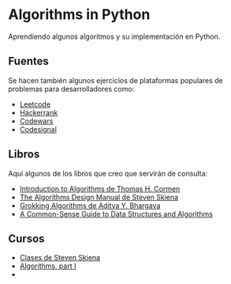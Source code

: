 # Algorithms in Python

Aprendiendo algunos algoritmos y su implementación en Python.

## Fuentes

Se hacen también algunos ejercicios de plataformas populares de problemas para
desarrolladores como:

- [Leetcode](https://leetcode.com/)
- [Hackerrank](https://www.hackerrank.com/)
- [Codewars](https://www.codewars.com/)
- [Codesignal](https://codesignal.com/)

## Libros

Aquí algunos de los libros que creo que servirán de consulta:

- [Introduction to Algorithms de  Thomas H. Cormen](https://www.goodreads.com/book/show/6752187-introduction-to-algorithms)
- [The Algorithms Design Manual de Steven Skiena](https://www.algorist.com/)
- [Grokking Algorithms de  Aditya Y. Bhargava](https://www.goodreads.com/book/show/22847284-grokking-algorithms-an-illustrated-guide-for-programmers-and-other-curio)
- [A Common-Sense Guide to Data Structures and Algorithms](https://www.goodreads.com/book/show/34695800-a-common-sense-guide-to-data-structures-and-algorithms)

## Cursos

- [Clases de Steven Skiena](https://www3.cs.stonybrook.edu/~algorith/video-lectures/)
- [Algorithms, part I](https://www.coursera.org/learn/algorithms-part1)
-